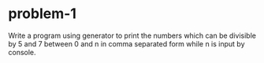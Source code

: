 # problem-1
Write a program using generator to print the numbers which can be divisible by 5 and 7 between 0 and n in comma separated form while n is input by console.
